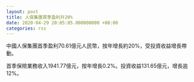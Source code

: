 ```yaml
---
layout: post
title: 人保集團首季盈利升20%
date: 2020-04-29 20:05:05.000000000 +08:00
categories: rss
---
```


中國人保集團首季盈利70.61億元人民幣，按年增長約20%，受投資收益增長帶動。

首季保險業務收入1941.77億元，按年增長0.2%。投資收益131.65億元，增長逾12%。

